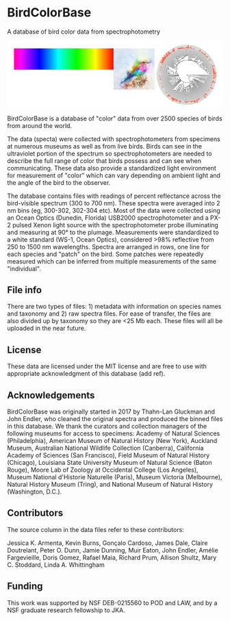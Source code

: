 # BirdColorBase
A database of bird color data from spectrophotometry

![example of spectrum](/birdcolorbase_logo.jpg)

BirdColorBase is a database of "color" data from over 2500 species of birds from around the world.  

The data (specta) were collected with spectrophotometers from specimens at numerous museums as well as from live birds. 
Birds can see in the ultraviolet portion of the spectrum so spectrophotometers are needed to describe the full range of color that birds possess and can see when communicating.  These data also provide a standardized light environment for measurement of "color" which can vary depending on ambient light and the angle of the bird to the observer.

The database contains files with readings of percent reflectance across the bird-visible spectrum (300 to 700 nm).  These spectra were averaged into 2 nm bins (eg, 300-302, 302-304 etc). Most of the data were collected using an Ocean Optics (Dunedin, Florida) USB2000 spectrophotometer and a PX-2 pulsed Xenon light source with the spectrophotometer probe illuminating and measuring at 90° to the plumage. Measurements were standardized to a white standard (WS-1, Ocean Optics), considered >98% reflective from 250 to 1500 nm wavelengths. Spectra are arranged in rows, one line for each species and "patch" on the bird.  Some patches were repeatedly measured which can be inferred from multiple measurements of the same "individual".

## File info
There are two types of files: 1) metadata with information on species names and taxonomy and 2) raw spectra files. For ease of transfer, the files are also divided up by taxonomy so they are <25 Mb each.  These files will all be uploaded in the near future.

## License
These data are licensed under the MIT license and are free to use with appropriate acknowledgment of this database (add ref).

## Acknowledgements
BirdColorBase was originally started in 2017 by Thahn-Lan Gluckman and John Endler, who cleaned the original spectra and produced the binned files in this database. We thank the curators and collection managers of the following museums for access to specimens: Academy of Natural Sciences (Philadelphia), American Museum of Natural History (New York), Auckland Museum, Australian National Wildlife Collection (Canberra), California Academy of Sciences (San Francisco), Field Museum of Natural History (Chicago), Louisiana State University Museum of Natural Science (Baton Rouge), Moore Lab of Zoology at Occidental College (Los Angeles), Museum National d'Historie Naturelle (Paris), Museum Victoria (Melbourne), Natural History Museum (Tring), and National Museum of Natural History (Washington, D.C.). 

## Contributors
The source column in the data files refer to these contributors:

Jessica K. Armenta,
Kevin Burns,
Gonçalo Cardoso,
James Dale,
Claire Doutrelant,
Peter O. Dunn,
Jamie Dunning,
Muir Eaton,
John Endler,
Amélie Fargevieille, 
Doris Gomez,
Rafael Maia,
Richard Prum,
Allison Shultz,
Mary C. Stoddard,
Linda A. Whittingham


## Funding
This work was supported by NSF DEB-0215560 to POD and LAW, and by a NSF graduate research fellowship to JKA.



